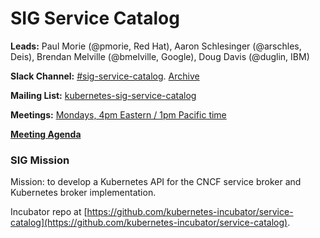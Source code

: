 # SIG Service Catalog

**Leads:** Paul Morie (@pmorie, Red Hat), Aaron Schlesinger (@arschles, Deis), Brendan Melville (@bmelville, Google), Doug Davis (@duglin, IBM)

**Slack Channel:** [#sig-service-catalog](https://kubernetes.slack.com/messages/sig-service-catalog/).  [Archive](http://kubernetes.slackarchive.io/sig-service-catalog/)

**Mailing List:** [kubernetes-sig-service-catalog](https://groups.google.com/forum/#!forum/kubernetes-sig-service-catalog)

**Meetings:** [Mondays, 4pm Eastern / 1pm Pacific time](https://zoom.us/j/7201225346)

[**Meeting Agenda**](http://goo.gl/A0m24V)

### SIG Mission

Mission: to develop a Kubernetes API for the CNCF service broker and Kubernetes broker implementation.

Incubator repo at [https://github.com/kubernetes-incubator/service-catalog](https://github.com/kubernetes-incubator/service-catalog).